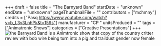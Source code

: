 +++
draft = false
title = "The Barnyard Band"
startDate = "unknown"
endDate = "unknownn"
pageThumbnailFile = ""
contributors = ["mchmny"]
credits = ["Pasq https://www.youtube.com/watch?v=b_L3v3LnhPk&t=159s"]
manufacturer = "CP "
unitsProduced = ""
tags = ["Animatronic Shows"]
categories = ["Creative Presentations"]
+++
![the Barnyard Band is a Animtronic show that copy of the country critter review with bob wire being turn into a pig and traildust gender now female](/photos/screenshot-2025-10-19-020217.png "barnyard")
